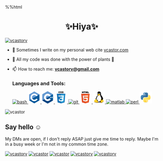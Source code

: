%%html
<style>
  .blue{
        background-color: #007D9;
   }
</style>
  
<h1 align="center">✨Hiya✨</h1>
<!--<p align="left"> <img src="https://komarev.com/ghpvc/?username=vcastor&label=Profile%20views&color=0e75b6&style=flat" alt="vcastor" /> </p>-->

  <p align="left">
  <a href="https://twitter.com/vcastorv" target="blank"><img src="https://img.shields.io/twitter/follow/vcastorv?logo=twitter&style=for-the-badge" alt="vcastorv" /></a>
  </p>

- 📝 Sometimes I write on my personal web cite [vcastor.com](https://vcastor.com)
- 🌱 All my code was done with the power of plants 🌱
- 📫 How to reach me: **vcastorv@gmail.com**

  <h3 align="left">Languages and Tools:</h3>  
  <p align="left">
  <div class="blue">
  <span style="color:blue">
  <a href="https://www.gnu.org/software/bash/" target="_blank" rel="noreferrer"> <img src="https://www.vectorlogo.zone/logos/gnu_bash/gnu_bash-icon.svg" alt="bash" width="40" height="40"/> </a> <a href="https://www.cprogramming.com/" target="_blank" rel="noreferrer"> <img src="https://raw.githubusercontent.com/devicons/devicon/master/icons/c/c-original.svg" alt="c" width="40" height="40"/> </a> <a href="https://www.w3schools.com/cpp/" target="_blank" rel="noreferrer"> <img src="https://raw.githubusercontent.com/devicons/devicon/master/icons/cplusplus/cplusplus-original.svg" alt="cplusplus" width="40" height="40"/> </a> <a href="https://www.w3schools.com/css/" target="_blank" rel="noreferrer"> <img src="https://raw.githubusercontent.com/devicons/devicon/master/icons/css3/css3-original-wordmark.svg" alt="css3" width="40" height="40"/> </a> <a href="https://git-scm.com/" target="_blank" rel="noreferrer"> <img src="https://www.vectorlogo.zone/logos/git-scm/git-scm-icon.svg" alt="git" width="40" height="40"/> </a> <a href="https://www.w3.org/html/" target="_blank" rel="noreferrer"> <img src="https://raw.githubusercontent.com/devicons/devicon/master/icons/html5/html5-original-wordmark.svg" alt="html5" width="40" height="40"/> </a> <a href="https://www.linux.org/" target="_blank" rel="noreferrer"> <img src="https://raw.githubusercontent.com/devicons/devicon/master/icons/linux/linux-original.svg" alt="linux" width="40" height="40"/> </a> <a href="https://www.mathworks.com/" target="_blank" rel="noreferrer"> <img src="https://upload.wikimedia.org/wikipedia/commons/2/21/Matlab_Logo.png" alt="matlab" width="40" height="40"/> </a> <a href="https://www.perl.org/" target="_blank" rel="noreferrer"> <img src="https://api.iconify.design/logos-perl.svg" alt="perl" width="40" height="40"/> </a> <a href="https://www.python.org" target="_blank" rel="noreferrer"> <img src="https://raw.githubusercontent.com/devicons/devicon/master/icons/python/python-original.svg" alt="python" width="40" height="40"/> </a>
  </span>
  </div>
  </p>

<!--<p>&nbsp;<img align="center" src="https://github-readme-stats.vercel.app/api?username=vcastor&show_icons=true&locale=en" alt="vcastor" /></p>-->
<!--<p><img align="center" src="https://github-readme-streak-stats.herokuapp.com/?user=vcastor&" alt="vcastor" /></p>-->
<!--<img align="center" src="https://github-readme-stats.vercel.app/api/top-langs?username=vcastor&show_icons=true&theme=onedark&title_color=e1a219&text_color=a57203&bg_color=e9e2e2&locale=en&layout=compact" alt="dayanmichelle" /></p>-->

  <p>
  <img align="center" src="https://github-readme-stats.vercel.app/api/top-langs?username=vcastor&show_icons=true&locale=en&layout=compact" alt="vcastor" />
  </p>

## Say hello ☺️

My DMs are open, if I don't reply ASAP just give me time to reply. Maybe I'm in a busy week or I'm not in my common time zone.

  <p align="left">  
  <a href="https://twitter.com/vcastorv" target="blank"><img align="center" src="https://raw.githubusercontent.com/rahuldkjain/github-profile-readme-generator/master/src/images/icons/Social/twitter.svg" alt="vcastorv" height="30" width="40" /></a>  
  <a href="https://linkedin.com/in/vcastor" target="blank"><img align="center" src="https://raw.githubusercontent.com/rahuldkjain/github-profile-readme-generator/master/src/images/icons/Social/linked-in-alt.svg" alt="vcastor" height="30" width="40" /></a>  
  <a href="https://stackoverflow.com/users/vcastor" target="blank"><img align="center" src="https://raw.githubusercontent.com/rahuldkjain/github-profile-readme-generator/master/src/images/icons/Social/stack-overflow.svg" alt="vcastor" height="30" width="40" /></a>  
  <a href="https://fb.com/vcastorv" target="blank"><img align="center" src="https://raw.githubusercontent.com/rahuldkjain/github-profile-readme-generator/master/src/images/icons/Social/facebook.svg" alt="vcastorv" height="30" width="40" /></a>  
  <a href="https://instagram.com/vcastorv" target="blank"><img align="center" src="https://raw.githubusercontent.com/rahuldkjain/github-profile-readme-generator/master/src/images/icons/Social/instagram.svg" alt="vcastorv" height="30" width="40" /></a>   
</p>

